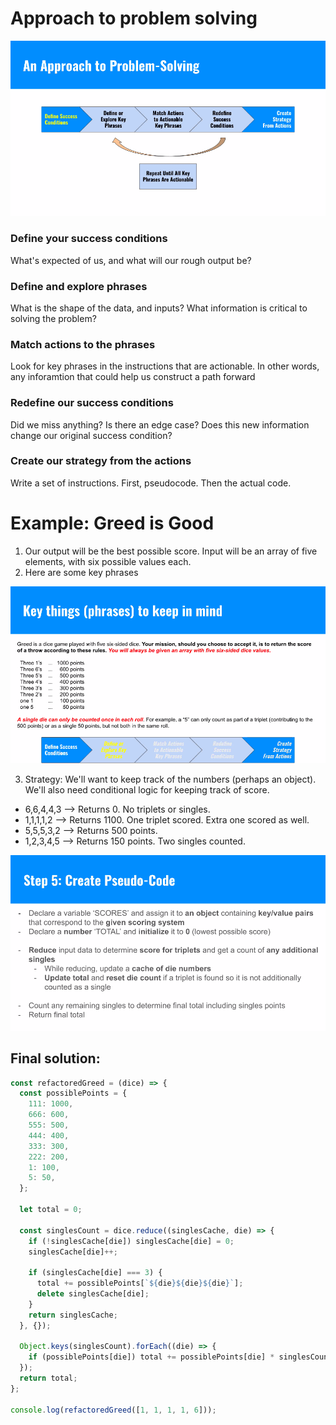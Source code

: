 # Approach to problem solving

<img src="./images/approach-to-problem-solving.png">

### Define your success conditions

What's expected of us, and what will our rough output be?

### Define and explore phrases

What is the shape of the data, and inputs? What information is critical to solving the problem?

### Match actions to the phrases

Look for key phrases in the instructions that are actionable. In other words, any inforamtion that could help us construct a path forward

### Redefine our success conditions

Did we miss anything? Is there an edge case? Does this new information change our original success condition?

### Create our strategy from the actions

Write a set of instructions. First, pseudocode. Then the actual code.

# Example: Greed is Good

1. Our output will be the best possible score. Input will be an array of five elements, with six possible values each.
2. Here are some key phrases

<img src="./images/greed-is-good-key-phrases.png">

3. Strategy: We'll want to keep track of the numbers (perhaps an object). We'll also need conditional logic for keeping track of score.

- 6,6,4,4,3 ––> Returns 0. No triplets or singles.
- 1,1,1,1,2 ––> Returns 1100. One triplet scored. Extra one scored as well.
- 5,5,5,3,2 ––> Returns 500 points.
- 1,2,3,4,5 ––> Returns 150 points. Two singles counted.

<img src="./images/greed-is-good-scores.png" />

## Final solution:

```js
const refactoredGreed = (dice) => {
  const possiblePoints = {
    111: 1000,
    666: 600,
    555: 500,
    444: 400,
    333: 300,
    222: 200,
    1: 100,
    5: 50,
  };

  let total = 0;

  const singlesCount = dice.reduce((singlesCache, die) => {
    if (!singlesCache[die]) singlesCache[die] = 0;
    singlesCache[die]++;

    if (singlesCache[die] === 3) {
      total += possiblePoints[`${die}${die}${die}`];
      delete singlesCache[die];
    }
    return singlesCache;
  }, {});

  Object.keys(singlesCount).forEach((die) => {
    if (possiblePoints[die]) total += possiblePoints[die] * singlesCount[die];
  });
  return total;
};

console.log(refactoredGreed([1, 1, 1, 1, 6]));
```
